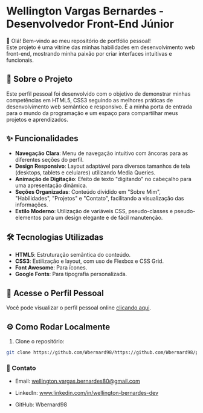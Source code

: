 # Wellington Vargas Bernardes - Desenvolvedor Front-End Júnior

👋 Olá! Bem-vindo ao meu repositório de portfólio pessoal!  
Este projeto é uma vitrine das minhas habilidades em desenvolvimento web front-end, mostrando minha paixão por criar interfaces intuitivas e funcionais.

## 🚀 Sobre o Projeto
Este perfil pessoal foi desenvolvido com o objetivo de demonstrar minhas competências em HTML5, CSS3  seguindo as melhores práticas de desenvolvimento web semântico e responsivo. É a minha porta de entrada para o mundo da programação e um espaço para compartilhar meus projetos e aprendizados.

## ✨ Funcionalidades
- **Navegação Clara**: Menu de navegação intuitivo com âncoras para as diferentes seções do perfil.
- **Design Responsivo**: Layout adaptável para diversos tamanhos de tela (desktops, tablets e celulares) utilizando Media Queries.
- **Animação de Digitação**: Efeito de texto "digitando" no cabeçalho para uma apresentação dinâmica.
- **Seções Organizadas**: Conteúdo dividido em "Sobre Mim", "Habilidades", "Projetos" e "Contato", facilitando a visualização das informações.
- **Estilo Moderno**: Utilização de variáveis CSS, pseudo-classes e pseudo-elementos para um design elegante e de fácil manutenção.

## 🛠️ Tecnologias Utilizadas
- **HTML5**: Estruturação semântica do conteúdo.
- **CSS3**: Estilização e layout, com uso de Flexbox e CSS Grid.
- **Font Awesome**: Para ícones.
- **Google Fonts**: Para tipografia personalizada.

## 🔗 Acesse o Perfil Pessoal
Você pode visualizar o perfil pessoal online [clicando aqui](https://github.com/Wbernard98/perfil_pessoal.git).

## ⚙️ Como Rodar Localmente
1. Clone o repositório:
```bash
git clone https://github.com/Wbernard98/https://github.com/Wbernard98/perfil_pessoal.git
```
### 📧 Contato
- Email: wellington.vargas.bernardes80@gmail.com

- LinkedIn: www.linkedin.com/in/wellington-bernardes-dev

- GitHub: Wbernard98
